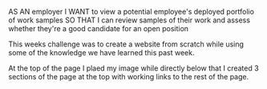 AS AN employer
I WANT to view a potential employee's deployed portfolio of work samples
SO THAT I can review samples of their work and assess whether they're a good candidate for an open position

This weeks challenge was to create a website from scratch while using some of the knowledge we have learned this past week. 

At the top of the page I plaed my image while directly below that I created 3 sections of the page at the top with working links to the rest of the page. 